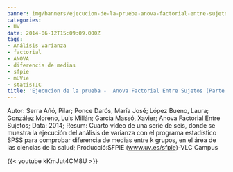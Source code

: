 ```yaml
---
banner: img/banners/ejecucion-de-la-prueba-anova-factorial-entre-sujetos-parte-4-de-6.jpg
categories:
- UV
date: 2014-06-12T15:09:09.000Z
tags:
- Análisis varianza
- factorial
- ANOVA
- diferencia de medias
- sfpie
- mUVie
- statisTIC
title: 'Ejecucion de la prueba -  Anova Factorial Entre Sujetos (Parte 4 de 6)'
---
```


Autor: Serra Añó, Pilar; Ponce Darós, María José; López Bueno, Laura; González Moreno, Luis Millán; García Massó, Xavier; Anova Factorial Entre Sujetos; Data: 2014; Resum: Cuarto vídeo de una serie de seis, donde se muestra la ejecución del análisis de varianza con el programa estadístico SPSS para comprobar diferencia de medias entre k grupos, en el área de las ciencias de la salud; Producció:SFPIE (www.uv.es/sfpie)-VLC Campus 

{{< youtube kKmJut4CM8U >}}
